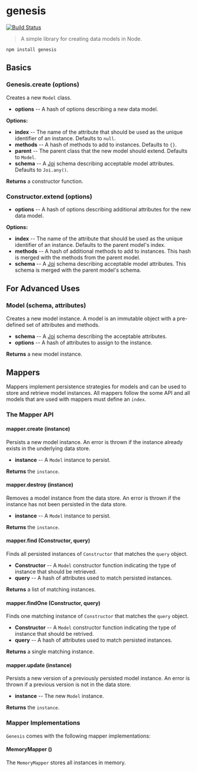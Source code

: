 genesis
=======

[![Build Status](https://travis-ci.org/jagoda/genesis.svg)](https://travis-ci.org/jagoda/genesis)

> A simple library for creating data models in Node.

	npm install genesis

## Basics

### Genesis.create (options)

Creates a new `Model` class.

 + **options** -- A hash of options describing a new data model.

**Options:**
 + **index** -- The name of the attribute that should be used as the unique
   identifier of an instance. Defaults to `null`.
 + **methods** -- A hash of methods to add to instances. Defaults to `{}`.
 + **parent** -- The parent class that the new model should extend. Defaults to
   `Model`.
 + **schema** -- A [Joi][joi] schema describing acceptable model attributes.
   Defaults to `Joi.any()`.

**Returns** a constructor function.

### Constructor.extend (options)

 + **options** -- A hash of options describing additional attributes for the new
   data model.

**Options:**
 + **index** -- The name of the attribute that should be used as the unique
   identifier of an instance. Defaults to the parent model's index.
 + **methods** -- A hash of additional methods to add to instances. This hash is
   merged with the methods from the parent model.
 + **schema** -- A [Joi][joi] schema describing acceptable model attributes.
   This schema is merged with the parent model's schema.

## For Advanced Uses

### Model (schema, attributes)

Creates a new model instance. A model is an immutable object with a pre-defined
set of attributes and methods.

 + **schema** -- A [Joi][joi] schema describing the acceptable attributes.
 + **options** -- A hash of attributes to assign to the instance.

**Returns** a new model instance.

## Mappers

Mappers implement persistence strategies for models and can be used to store
and retrieve model instances. All mappers follow the some API and all models
that are used with mappers must define an `index`.

### The Mapper API

#### mapper.create (instance)

Persists a new model instance. An error is thrown if the instance already exists
in the underlying data store.

 + **instance** -- A `Model` instance to persist.

**Returns** the `instance`.

#### mapper.destroy (instance)

Removes a model instance from the data store. An error is thrown if the instance
has not been persisted in the data store.

 + **instance** -- A `Model` instance to persist.

**Returns** the `instance`.

#### mapper.find (Constructor, query)

Finds all persisted instances of `Constructor` that matches the `query` object.

 + **Constructor** -- A `Model` constructor function indicating the type of
   instance that should be retrieved.
 + **query** -- A hash of attributes used to match persisted instances.

**Returns** a list of matching instances.

#### mapper.findOne (Constructor, query)

Finds one matching instance of `Constructor` that matches the `query` object.

 + **Constructor** -- A `Model` constructor function indicating the type of
   instance that should be retrived.
 + **query** -- A hash of attributes used to match persisted instances.

**Returns** a single matching instance.

#### mapper.update (instance)

Persists a new version of a previously persisted model instance. An error is
thrown if a previous version is not in the data store.

 + **instance** -- The new `Model` instance.

**Returns** the `instance`.

### Mapper Implementations

`Genesis` comes with the following mapper implementations:

#### MemoryMapper ()

The `MemoryMapper` stores all instances in memory.

[joi]: https://github.com/hapijs/joi "Joi"
